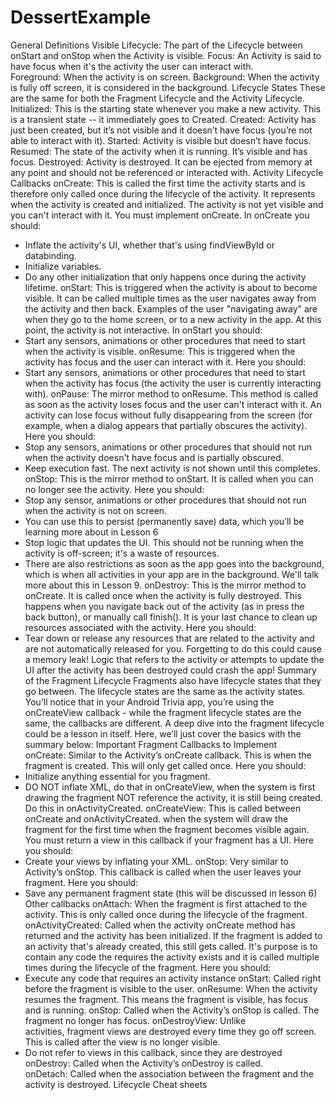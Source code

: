# DessertExample


General Definitions
Visible Lifecycle: The part of the Lifecycle between onStart and onStop when the Activity is visible.
Focus: An Activity is said to have focus when it's the activity the user can interact with.
Foreground: When the activity is on screen.
Background: When the activity is fully off screen, it is considered in the background.
Lifecycle States
These are the same for both the Fragment Lifecycle and the Activity Lifecycle.
Initialized: This is the starting state whenever you make a new activity. This is a transient state -- it immediately goes to Created.
Created: Activity has just been created, but it’s not visible and it doesn’t have focus (you’re not able to interact with it).
Started: Activity is visible but doesn’t have focus.
Resumed: The state of the activity when it is running. It’s visible and has focus.
Destroyed: Activity is destroyed. It can be ejected from memory at any point and should not be referenced or interacted with.
Activity Lifecycle Callbacks
onCreate: This is called the first time the activity starts and is therefore only called once during the lifecycle of the activity. It represents when the activity is created and initialized. The activity is not yet visible and you can't interact with it. You must implement onCreate. In onCreate you should:
* Inflate the activity's UI, whether that's using findViewById or databinding.
* Initialize variables.
* Do any other initialization that only happens once during the activity lifetime.
onStart: This is triggered when the activity is about to become visible. It can be called multiple times as the user navigates away from the activity and then back. Examples of the user "navigating away" are when they go to the home screen, or to a new activity in the app. At this point, the activity is not interactive. In onStart you should:
* Start any sensors, animations or other procedures that need to start when the activity is visible.
onResume: This is triggered when the activity has focus and the user can interact with it. Here you should:
* Start any sensors, animations or other procedures that need to start when the activity has focus (the activity the user is currently interacting with).
onPause: The mirror method to onResume. This method is called as soon as the activity loses focus and the user can't interact with it. An activity can lose focus without fully disappearing from the screen (for example, when a dialog appears that partially obscures the activity). Here you should:
* Stop any sensors, animations or other procedures that should not run when the activity doesn't have focus and is partially obscured.
* Keep execution fast. The next activity is not shown until this completes.
onStop: This is the mirror method to onStart. It is called when you can no longer see the activity. Here you should:
* Stop any sensor, animations or other procedures that should not run when the activity is not on screen.
* You can use this to persist (permanently save) data, which you’ll be learning more about in Lesson 6
* Stop logic that updates the UI. This should not be running when the activity is off-screen; it's a waste of resources.
* There are also restrictions as soon as the app goes into the background, which is when all activities in your app are in the background. We'll talk more about this in Lesson 9.
onDestroy: This is the mirror method to onCreate. It is called once when the activity is fully destroyed. This happens when you navigate back out of the activity (as in press the back button), or manually call finish(). It is your last chance to clean up resources associated with the activity. Here you should:
* Tear down or release any resources that are related to the activity and are not automatically released for you. Forgetting to do this could cause a memory leak! Logic that refers to the activity or attempts to update the UI after the activity has been destroyed could crash the app!
Summary of the Fragment Lifecycle
Fragments also have lifecycle states that they go between. The lifecycle states are the same as the activity states. You’ll notice that in your Android Trivia app, you’re using the onCreateView callback - while the fragment lifecycle states are the same, the callbacks are different.
A deep dive into the fragment lifecycle could be a lesson in itself. Here, we’ll just cover the basics with the summary below:
Important Fragment Callbacks to Implement
onCreate: Similar to the Activity’s onCreate callback. This is when the fragment is created. This will only get called once. Here you should:
* Initialize anything essential for you fragment.
* DO NOT inflate XML, do that in onCreateView, when the system is first drawing the fragment NOT reference the activity, it is still being created. Do this in onActivityCreated.
onCreateView: This is called between onCreate and onActivityCreated. when the system will draw the fragment for the first time when the fragment becomes visible again. You must return a view in this callback if your fragment has a UI. Here you should:
* Create your views by inflating your XML.
onStop: Very similar to Activity’s onStop. This callback is called when the user leaves your fragment. Here you should:
* Save any permanent fragment state (this will be discussed in lesson 6)
Other callbacks
onAttach: When the fragment is first attached to the activity. This is only called once during the lifecycle of the fragment.
onActivityCreated: Called when the activity onCreate method has returned and the activity has been initialized. If the fragment is added to an activity that's already created, this still gets called. It's purpose is to contain any code the requires the activity exists and it is called multiple times during the lifecycle of the fragment. Here you should:
* Execute any code that requires an activity instance
onStart: Called right before the fragment is visible to the user.
onResume: When the activity resumes the fragment. This means the fragment is visible, has focus and is running.
onStop: Called when the Activity’s onStop is called. The fragment no longer has focus.
onDestroyView: Unlike activities, fragment views are destroyed every time they go off screen. This is called after the view is no longer visible.
* Do not refer to views in this callback, since they are destroyed
onDestroy: Called when the Activity’s onDestroy is called.
onDetach: Called when the association between the fragment and the activity is destroyed.
Lifecycle Cheat sheets
